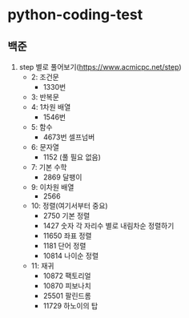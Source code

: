 # python-coding-test

## 백준

1. step 별로 풀어보기(https://www.acmicpc.net/step)
    - 2: 조건문
        - 1330번
    - 3: 반복문 
    - 4: 1차원 배열
        - 1546번
    - 5: 함수
        - 4673번 셀프넘버
    - 6: 문자열
        - 1152 (풀 필요 없음)
    - 7: 기본 수학
        - 2869 달팽이
    - 9: 이차원 배열
        - 2566  
    - 10: 정렬(여기서부터 중요)
        - 2750 기본 정렬
        - 1427 숫자 각 자리수 별로 내림차순 정렬하기
        - 11650 좌표 정렬
        - 1181 단어 정렬
        - 10814 나이순 정렬
    - 11: 재귀
        - 10872 팩토리얼
        - 10870 피보나치
        - 25501 팔린드롬
        - 11729 하노이의 탑

